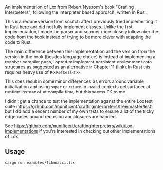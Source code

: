 An implementation of Lox from Robert Nystrom's book "Crafting Interpreters", following the interpreter based approach, written in Rust.

This is a redone version from scratch after I previously tried implementing it in Rust [here](https://github.com/Chriscbr/lox-rust-old) and did not fully implement classes.
Unlike the first implementation, I made the parser and scanner more closely follow after the code from the book instead of trying to be more clever with adapting the code to Rust.

The main difference between this implementation and the version from the version in the book (besides language choice) is instead of implementing a resolver compiler pass, I opted to implement persistent environment data structures as suggested as an alternative in Chapter 11 ([link](https://craftinginterpreters.com/resolving-and-binding.html#persistent-environments)). In Rust this requires heavy use of `Rc<RefCell<T>>`.

This does result in some minor differences, as errors around variable initialization and using `super` or `return` in invalid contexts get surfaced at runtime instead of at compile time, but this seems OK to me.

I didn't get a chance to test the implementation against the entire Lox test suite (https://github.com/munificent/craftinginterpreters/tree/master/test) but I did add a decent number of my own tests to ensure a lot of the tricky edge cases around recursion and closures are handled.

See <https://github.com/munificent/craftinginterpreters/wiki/Lox-implementations> if you're interested in checking out other implementations of Lox.

## Usage

```
cargo run examples/fibonacci.lox
```
